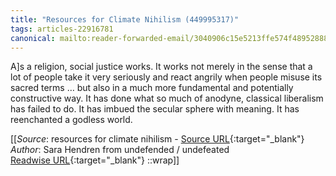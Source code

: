 ```yaml
---
title: "Resources for Climate Nihilism (449995317)"
tags: articles-22916781
canonical: mailto:reader-forwarded-email/3040906c15e5213ffe574f489528882f
---
```


A]s a religion, social justice works. It works not merely in the sense that a lot of people take it very seriously and react angrily when people misuse its sacred terms … but also in a much more fundamental and potentially constructive way. It has done what so much of anodyne, classical liberalism has failed to do. It has imbued the secular sphere with meaning. It has reenchanted a godless world.


[[_Source_: resources for climate nihilism - [Source URL](mailto:reader-forwarded-email/3040906c15e5213ffe574f489528882f){:target="_blank"}<br>
_Author_: Sara Hendren from undefended / undefeated<br>
[Readwise URL](https://readwise.io/open/449995317){:target="_blank"}
::wrap]]